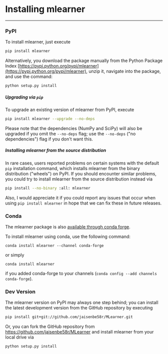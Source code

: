 # Installing mlearner

---

### PyPI

To install mlearner, just execute  

```bash
pip install mlearner  
```

Alternatively, you download the package manually from the Python Package Index [https://pypi.python.org/pypi/mlearner](https://pypi.python.org/pypi/mlearner), unzip it, navigate into the package, and use the command:

```bash
python setup.py install
```

##### Upgrading via `pip`

To upgrade an existing version of mlearner from PyPI, execute

```bash
pip install mlearner --upgrade --no-deps
```

Please note that the dependencies (NumPy and SciPy) will also be upgraded if you omit the `--no-deps` flag; use the `--no-deps` ("no dependencies") flag if you don't want this.

##### Installing mlearner from the source distribution

In rare cases, users reported problems on certain systems with the default `pip` installation command, which installs mlearner from the binary distribution ("wheels") on PyPI. If you should encounter similar problems, you could try to install mlearner from the source distribution instead via

```bash
pip install --no-binary :all: mlearner
```

Also, I would appreciate it if you could report any issues that occur when using `pip install mlearner` in hope that we can fix these in future releases.

### Conda

The mlearner package is also [available through conda forge](https://github.com/conda-forge/mlearner-feedstock). 

To install mlearner using conda, use the following command:

    conda install mlearner --channel conda-forge

or simply 

    conda install mlearner

if you added conda-forge to your channels (`conda config --add channels conda-forge`).

### Dev Version

The mlearner version on PyPI may always one step behind; you can install the latest development version from the GitHub repository by executing

```bash
pip install git+git://github.com/jaisenbe58r/MLearner.git
```

Or, you can fork the GitHub repository from https://github.com/jaisenbe58r/MLearner and install mlearner from your local drive via

```bash
python setup.py install
```
